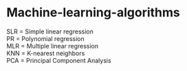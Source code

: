 # Machine-learning-algorithms

SLR = Simple linear regression <br />
PR = Polynomial regression <br />
MLR = Multiple linear regression <br />
KNN = K-nearest neighbors <br />
PCA = Principal Component Analysis
